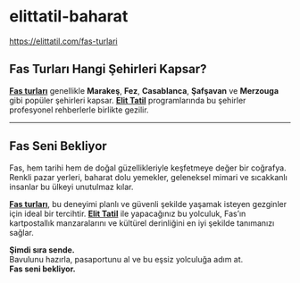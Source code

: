 # elittatil-baharat
https://elittatil.com/fas-turlari


## Fas Turları Hangi Şehirleri Kapsar?

[**Fas turları**](https://elittatil.com/fas-turlari) genellikle **Marakeş**, **Fez**, **Casablanca**, **Şafşavan** ve **Merzouga** gibi popüler şehirleri kapsar. [**Elit Tatil**](https://elittatil.com/) programlarında bu şehirler profesyonel rehberlerle birlikte gezilir.

---

## Fas Seni Bekliyor

Fas, hem tarihi hem de doğal güzellikleriyle keşfetmeye değer bir coğrafya. Renkli pazar yerleri, baharat dolu yemekler, geleneksel mimari ve sıcakkanlı insanlar bu ülkeyi unutulmaz kılar.

[**Fas turları**](https://elittatil.com/fas-turlari), bu deneyimi planlı ve güvenli şekilde yaşamak isteyen gezginler için ideal bir tercihtir. [**Elit Tatil**](https://elittatil.com/) ile yapacağınız bu yolculuk, Fas’ın kartpostallık manzaralarını ve kültürel derinliğini en iyi şekilde tanımanızı sağlar.

**Şimdi sıra sende.**  
Bavulunu hazırla, pasaportunu al ve bu eşsiz yolculuğa adım at.  
**Fas seni bekliyor.**
